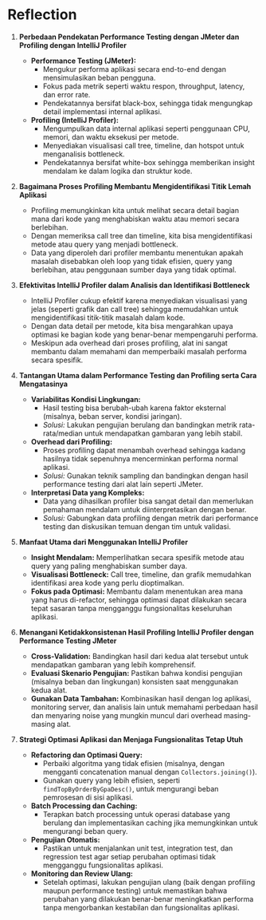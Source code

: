 # Reflection

1. **Perbedaan Pendekatan Performance Testing dengan JMeter dan Profiling dengan IntelliJ Profiler**
    - **Performance Testing (JMeter):**
        - Mengukur performa aplikasi secara end-to-end dengan mensimulasikan beban pengguna.
        - Fokus pada metrik seperti waktu respon, throughput, latency, dan error rate.
        - Pendekatannya bersifat black-box, sehingga tidak mengungkap detail implementasi internal aplikasi.
    - **Profiling (IntelliJ Profiler):**
        - Mengumpulkan data internal aplikasi seperti penggunaan CPU, memori, dan waktu eksekusi per metode.
        - Menyediakan visualisasi call tree, timeline, dan hotspot untuk menganalisis bottleneck.
        - Pendekatannya bersifat white-box sehingga memberikan insight mendalam ke dalam logika dan struktur kode.

2. **Bagaimana Proses Profiling Membantu Mengidentifikasi Titik Lemah Aplikasi**
    - Profiling memungkinkan kita untuk melihat secara detail bagian mana dari kode yang menghabiskan waktu atau memori secara berlebihan.
    - Dengan memeriksa call tree dan timeline, kita bisa mengidentifikasi metode atau query yang menjadi bottleneck.
    - Data yang diperoleh dari profiler membantu menentukan apakah masalah disebabkan oleh loop yang tidak efisien, query yang berlebihan, atau penggunaan sumber daya yang tidak optimal.

3. **Efektivitas IntelliJ Profiler dalam Analisis dan Identifikasi Bottleneck**
    - IntelliJ Profiler cukup efektif karena menyediakan visualisasi yang jelas (seperti grafik dan call tree) sehingga memudahkan untuk mengidentifikasi titik-titik masalah dalam kode.
    - Dengan data detail per metode, kita bisa mengarahkan upaya optimasi ke bagian kode yang benar-benar mempengaruhi performa.
    - Meskipun ada overhead dari proses profiling, alat ini sangat membantu dalam memahami dan memperbaiki masalah performa secara spesifik.

4. **Tantangan Utama dalam Performance Testing dan Profiling serta Cara Mengatasinya**
    - **Variabilitas Kondisi Lingkungan:**
        - Hasil testing bisa berubah-ubah karena faktor eksternal (misalnya, beban server, kondisi jaringan).
        - *Solusi:* Lakukan pengujian berulang dan bandingkan metrik rata-rata/median untuk mendapatkan gambaran yang lebih stabil.
    - **Overhead dari Profiling:**
        - Proses profiling dapat menambah overhead sehingga kadang hasilnya tidak sepenuhnya mencerminkan performa normal aplikasi.
        - *Solusi:* Gunakan teknik sampling dan bandingkan dengan hasil performance testing dari alat lain seperti JMeter.
    - **Interpretasi Data yang Kompleks:**
        - Data yang dihasilkan profiler bisa sangat detail dan memerlukan pemahaman mendalam untuk diinterpretasikan dengan benar.
        - *Solusi:* Gabungkan data profiling dengan metrik dari performance testing dan diskusikan temuan dengan tim untuk validasi.

5. **Manfaat Utama dari Menggunakan IntelliJ Profiler**
    - **Insight Mendalam:** Memperlihatkan secara spesifik metode atau query yang paling menghabiskan sumber daya.
    - **Visualisasi Bottleneck:** Call tree, timeline, dan grafik memudahkan identifikasi area kode yang perlu dioptimalkan.
    - **Fokus pada Optimasi:** Membantu dalam menentukan area mana yang harus di-refactor, sehingga optimasi dapat dilakukan secara tepat sasaran tanpa mengganggu fungsionalitas keseluruhan aplikasi.

6. **Menangani Ketidakkonsistenan Hasil Profiling IntelliJ Profiler dengan Performance Testing JMeter**
    - **Cross-Validation:** Bandingkan hasil dari kedua alat tersebut untuk mendapatkan gambaran yang lebih komprehensif.
    - **Evaluasi Skenario Pengujian:** Pastikan bahwa kondisi pengujian (misalnya beban dan lingkungan) konsisten saat menggunakan kedua alat.
    - **Gunakan Data Tambahan:** Kombinasikan hasil dengan log aplikasi, monitoring server, dan analisis lain untuk memahami perbedaan hasil dan menyaring noise yang mungkin muncul dari overhead masing-masing alat.

7. **Strategi Optimasi Aplikasi dan Menjaga Fungsionalitas Tetap Utuh**
    - **Refactoring dan Optimasi Query:**
        - Perbaiki algoritma yang tidak efisien (misalnya, dengan mengganti concatenation manual dengan `Collectors.joining()`).
        - Gunakan query yang lebih efisien, seperti `findTopByOrderByGpaDesc()`, untuk mengurangi beban pemrosesan di sisi aplikasi.
    - **Batch Processing dan Caching:**
        - Terapkan batch processing untuk operasi database yang berulang dan implementasikan caching jika memungkinkan untuk mengurangi beban query.
    - **Pengujian Otomatis:**
        - Pastikan untuk menjalankan unit test, integration test, dan regression test agar setiap perubahan optimasi tidak mengganggu fungsionalitas aplikasi.
    - **Monitoring dan Review Ulang:**
        - Setelah optimasi, lakukan pengujian ulang (baik dengan profiling maupun performance testing) untuk memastikan bahwa perubahan yang dilakukan benar-benar meningkatkan performa tanpa mengorbankan kestabilan dan fungsionalitas aplikasi.
